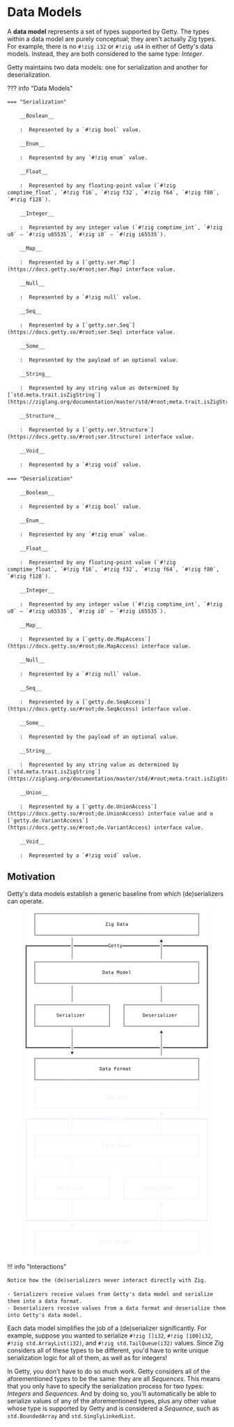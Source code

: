 # Data Models

A __data model__ represents a set of types supported by Getty. The types within
a data model are purely conceptual; they aren't actually Zig types. For
example, there is no `#!zig i32` or `#!zig u64` in either of Getty's data
models. Instead, they are both considered to the same type: _Integer_.

Getty maintains two data models: one for serialization and another for deserialization.

??? info "Data Models"

    === "Serialization"

        __Boolean__

        :  Represented by a `#!zig bool` value.

        __Enum__

        :  Represented by any `#!zig enum` value.

        __Float__

        :  Represented by any floating-point value (`#!zig comptime_float`, `#!zig f16`, `#!zig f32`, `#!zig f64`, `#!zig f80`, `#!zig f128`).

        __Integer__

        :  Represented by any integer value (`#!zig comptime_int`, `#!zig u0` – `#!zig u65535`, `#!zig i0` – `#!zig i65535`).

        __Map__

        :  Represented by a [`getty.ser.Map`](https://docs.getty.so/#root;ser.Map) interface value.

        __Null__

        :  Represented by a `#!zig null` value.

        __Seq__

        :  Represented by a [`getty.ser.Seq`](https://docs.getty.so/#root;ser.Seq) interface value.

        __Some__

        :  Represented by the payload of an optional value.

        __String__

        :  Represented by any string value as determined by [`std.meta.trait.isZigString`](https://ziglang.org/documentation/master/std/#root;meta.trait.isZigString).

        __Structure__

        :  Represented by a [`getty.ser.Structure`](https://docs.getty.so/#root;ser.Structure) interface value.

        __Void__

        :  Represented by a `#!zig void` value.

    === "Deserialization"

        __Boolean__

        :  Represented by a `#!zig bool` value.

        __Enum__

        :  Represented by any `#!zig enum` value.

        __Float__

        :  Represented by any floating-point value (`#!zig comptime_float`, `#!zig f16`, `#!zig f32`, `#!zig f64`, `#!zig f80`, `#!zig f128`).

        __Integer__

        :  Represented by any integer value (`#!zig comptime_int`, `#!zig u0` – `#!zig u65535`, `#!zig i0` – `#!zig i65535`).

        __Map__

        :  Represented by a [`getty.de.MapAccess`](https://docs.getty.so/#root;de.MapAccess) interface value.

        __Null__

        :  Represented by a `#!zig null` value.

        __Seq__

        :  Represented by a [`getty.de.SeqAccess`](https://docs.getty.so/#root;de.SeqAccess) interface value.

        __Some__

        :  Represented by the payload of an optional value.

        __String__

        :  Represented by any string value as determined by [`std.meta.trait.isZigString`](https://ziglang.org/documentation/master/std/#root;meta.trait.isZigString).

        __Union__

        :  Represented by a [`getty.de.UnionAccess`](https://docs.getty.so/#root;de.UnionAccess) interface value and a [`getty.de.VariantAccess`](https://docs.getty.so/#root;de.VariantAccess) interface value.

        __Void__

        :  Represented by a `#!zig void` value.

## Motivation

Getty's data models establish a generic baseline from which (de)serializers can
operate.

<figure markdown>

![Data Model](/assets/images/data-model-light.svg#only-light)
![Data Model](/assets/images/data-model-dark.svg#only-dark)

</figure>

!!! info "Interactions"

    Notice how the (de)serializers never interact directly with Zig.

    - Serializers receive values from Getty's data model and serialize them into a data format.
    - Deserializers receive values from a data format and deserialize them into Getty's data model.

Each data model simplifies the job of a (de)serializer significantly. For
example, suppose you wanted to serialize `#!zig []i32`, `#!zig [100]i32`, `#!zig
std.ArrayList(i32)`, and `#!zig std.TailQueue(i32)` values. Since Zig considers
all of these types to be different, you'd have to write unique serialization
logic for all of them, as well as for integers!

In Getty, you don't have to do so much work. Getty considers all of the
aforementioned types to be the same: they are all _Sequences_. This means that
you only have to specify the serialization process for two types: _Integers_
and _Sequences_. And by doing so, you'll automatically be able to serialize
values of any of the aforementioned types, plus any other value whose type is
supported by Getty and is considered a _Sequence_, such as `std.BoundedArray`
and `std.SinglyLinkedList`.
